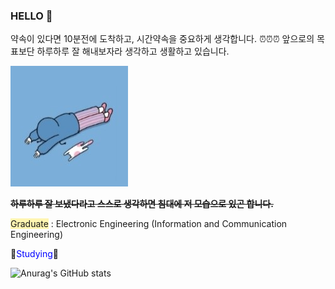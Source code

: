 ### HELLO 👋

약속이 있다면 10분전에 도착하고, 시간약속을 중요하게 생각합니다. ⏰⏰⏰
앞으로의 목표보단 하루하루 잘 해내보자라 생각하고 생활하고 있습니다.

![이미지](image/screenshot.jpg)

~~**하루하루 잘 보냈다라고 스스로 생각하면 침대에 저 모습으로 있곤 합니다.**~~


<span style="background-color:#fff5b1"> Graduate</span> : Electronic Engineering (Information and Communication Engineering) <br>


📘<span style="color:blue">Studying</span>📘



![Anurag's GitHub stats](https://github-readme-stats.vercel.app/api?username=1n1styleyuie&show_icons=true&theme=radical)

<!--
**1n1styleyuie/1n1styleyuie** is a ✨ _special_ ✨ repository because its `README.md` (this file) appears on your GitHub profile.

Here are some ideas to get you started:

- 🔭 I’m currently working on ...
- 🌱 I’m currently learning ...
- 👯 I’m looking to collaborate on ...
- 🤔 I’m looking for help with ...
- 💬 Ask me about ...
- 📫 How to reach me: ...
- 😄 Pronouns: ...
- ⚡ Fun fact: ...
-->
